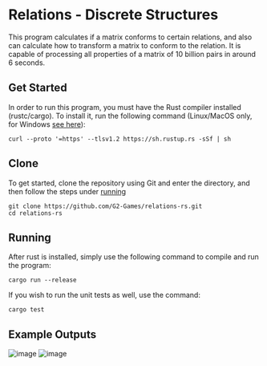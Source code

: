 # Relations - Discrete Structures
This program calculates if a matrix conforms to certain relations, and also 
can calculate how to transform a matrix to conform to the relation. It is 
capable of processing all properties of a matrix of 10 billion pairs in around
6 seconds.

## Get Started
In order to run this program, you must have the Rust compiler installed
(rustc/cargo). To install it, run the following command (Linux/MacOS only,
for Windows [see here](https://www.rust-lang.org/tools/install)):
```
curl --proto '=https' --tlsv1.2 https://sh.rustup.rs -sSf | sh
```

## Clone
To get started, clone the repository using Git and enter the directory, and
then follow the steps under [running](https://github.com/G2-Games/relations-rs?tab=readme-ov-file#running)
```
git clone https://github.com/G2-Games/relations-rs.git
cd relations-rs
```

## Running
After rust is installed, simply use the following command to compile and run
the program:
```
cargo run --release
```
If you wish to run the unit tests as well, use the command:
```
cargo test
```
## Example Outputs
![image](https://github.com/G2-Games/relations-rs/assets/72430668/5cc8a0c9-d7f7-469f-91a3-769f060fac51)
![image](https://github.com/G2-Games/relations-rs/assets/72430668/04fb3c52-0bdb-4e75-b34f-4fa11f5a46c9)
